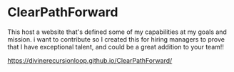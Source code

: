# ClearPathForward
This host a website that's defined some of my capabilities at my goals and mission. i want to contribute so I created this for hiring managers to prove that I have exceptional talent, and could be a great addition to your team!!

https://divinerecursionloop.github.io/ClearPathForward/
